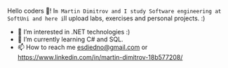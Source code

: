 

Hello coders 👋! 
I`m Martin Dimitrov and I study Software engineering at SoftUni and here i`ll upload labs, exercises and personal projects. :)
- 👀 I’m interested in .NET technologies :)
- 🌱 I’m currently learning C# and SQL.
- 📫 How to reach me esdiedno@gmail.com or https://www.linkedin.com/in/martin-dimitrov-18b577208/
